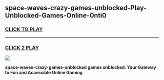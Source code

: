 
## space-waves-crazy-games-unblocked-Play-Unblocked-Games-Online-0nti0
<h3>
<a href="https://premium76.site?title=space-waves-crazy-games-unblocked&ref=25A">CLICK TO PLAY</a></h3>
<hr>

<h3>
<a href="https://premium76.site?title=space-waves-crazy-games-unblocked&ref=25A">CLICK 2 PLAY</a>
  
</h3>

<a href="https://premium76.site?title=space-waves-crazy-games-unblocked&ref=25A"><img src="https://clearcache.store/games.png"></a>


**space-waves-crazy-games-unblocked games unblocked: Your Gateway to Fun and Accessible Online Gaming**
